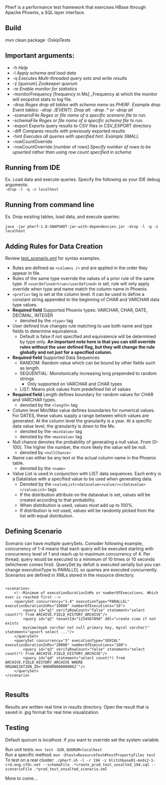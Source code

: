 Pherf is a performance test framework that exercises HBase through Apache Phoenix, a SQL layer interface.

## Build 
mvn clean package -DskipTests

## Important arguments:

- -h _Help_ <br />
- -l _Apply schema and load data_<br/>
- -q _Executes Multi-threaded query sets and write results_<br/>
- -z [quorum] _Zookeeper quorum_</br>
- -m _Enable monitor for statistics_<br/>
- -monitorFrequency [frequency in Ms] _Frequency at which the monitor will snopshot stats to log file. <br/>
- -drop _Regex drop all tables with schema name as PHERF. Example drop Event tables: -drop .*(EVENT).* Drop all: -drop .* or -drop all_<br/>
- -scenarioFile _Regex or file name of a specific scenario file to run._ <br />
- -schemaFile _Regex or file name of a specific schema file to run._ <br />
- -export Exports query results to CSV files in CSV_EXPORT directory <br />
- -diff Compares results with previously exported results <br />
- -hint _Executes all queries with specified hint. Example SMALL_ <br />
- -rowCountOverride
- -rowCountOverride [number of rows] _Specify number of rows to be upserted rather than using row count specified in schema_ </br>

## Running from IDE
Ex. Load data and execute queries. Specify the following as your IDE debug arguments:<br/> 
`-drop -l -q -z localhost`

## Running from command line
Ex. Drop existing tables, load data, and execute queries:<br/>  
`java -jar pherf-1.0-SNAPSHOT-jar-with-dependencies.jar -drop -l -q -z localhost`

## Adding Rules for Data Creation
Review [test_scenario.xml](/src/test/resources/scenario/test_scenario.xml) 
for syntax examples.<br />

* Rules are defined as `<columns />` and are applied in the order they appear in file.
* Rules of the same type override the values of a prior rule of the same type. If `<userDefined>true</userDefined>` is 
set, rule will only
apply override when type and name match the column name in Phoenix.
* `<prefix>` tag is set at the column level. It can be used to define a constant string appended to the beginning of 
CHAR and VARCHAR data type values. 
* **Required field** Supported Phoenix types: VARCHAR, CHAR, DATE, DECIMAL, INTEGER
    * denoted by the `<type>` tag
* User defined true changes rule matching to use both name and type fields to determine equivalence.
    * Default is false if not specified and equivalence will be determined by type only. **An important note here is that you can still override rules without the user defined flag, but they will change the rule globally and not just for a specified column.**
* **Required field** Supported Data Sequences
    * RANDOM:       Random value which can be bound by other fields such as length.
    * SEQUENTIAL:   Monotonically increasing long prepended to random strings.
        * Only supported on VARCHAR and CHAR types
    * LIST:         Means pick values from predefined list of values
* **Required field** Length defines boundary for random values for CHAR and VARCHAR types.
    * denoted by the `<length>` tag
* Column level Min/Max value defines boundaries for numerical values. For DATES, these values supply a range between 
which values are generated. At the column level the granularity is a year. At a specific data value level, the 
granularity is down to the Ms.
    * denoted by the `<minValue>` tag
    * denoted by the `<maxValue>` tag
* Null chance denotes the probability of generating a null value. From \[0-100\]. The higher the number, the more likely
the value will be null.
    * denoted by `<nullChance>`
* Name can either be any text or the actual column name in the Phoenix table.
    * denoted by the `<name>`
* Value List is used in conjunction with LIST data sequences. Each entry is a DataValue with a specified value to be 
used when generating data. 
    * Denoted by the `<valueList><datavalue><value/></datavalue></valueList>` tags
    * If the distribution attribute on the datavalue is set, values will be created according to
that probability. 
    * When distribution is used, values must add up to 100%. 
    * If distribution is not used, values will be randomly picked from the list with equal distribution.

## Defining Scenario
Scenario can have multiple querySets. Consider following example, concurrency of 1-4 means that each query will be 
executed starting with concurrency level of 1 and reach up to maximum concurrency of 4. Per thread, query would be 
executed to a minimum of 10 times or 10 seconds (whichever comes first). QuerySet by defult is executed serially but you
 can change executionType to PARALLEL so queries are executed concurrently. Scenarios are defined in XMLs stored 
 in the resource directory.

```

<scenarios>
    <!--Minimum of executionDurationInMs or numberOfExecutions. Which ever is reached first -->
    <querySet concurrency="1-4" executionType="PARALLEL" executionDurationInMs="10000" numberOfExecutions="10">
        <query id="q1" verifyRowCount="false" statement="select count(*) from ARCHIVE.FIELD_HISTORY_ARCHIVE"/>
        <query id="q2" tenantId="1234567890" ddl="create view if not exists 
        myview(mypk varchar not null primary key, mycol varchar)" statement="upsert select ..."/>
    </querySet>
    <querySet concurrency="3" executionType="SERIAL" executionDurationInMs="20000" numberOfExecutions="100">
        <query id="q3" verifyRowCount="false" statement="select count(*) from ARCHIVE.FIELD_HISTORY_ARCHIVE"/>
        <query id="q4" statement="select count(*) from ARCHIVE.FIELD_HISTORY_ARCHIVE WHERE ORGANIZATION_ID='00D000000000062'"/>
    </querySet>
</scenario>
        
```

## Results
Results are written real time in _results_ directory. Open the result that is saved in .jpg format for real time 
visualization.

## Testing
Default quorum is localhost. If you want to override set the system variable.

Run unit tests: `mvn test -DZK_QUORUM=localhost`<br />
Run a specific method: `mvn -Dtest=ResourceTest#testPropertyFiles test` <br />
To test on a real cluster: `./pherf.sh -l -r 194 -z blitzhbase01-mnds2-1-crd.eng.sfdc.net --schemaFile .*create_prod_test_unsalted_194.sql --scenarioFile .*prod_test_unsalted_scenario.xml`

More to come...

